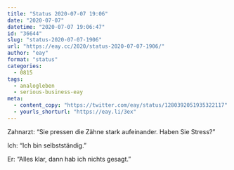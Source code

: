 ```yaml
---
title: "Status 2020-07-07 19:06"
date: "2020-07-07"
datetime: "2020-07-07 19:06:47"
id: "36644"
slug: "status-2020-07-07-1906"
url: "https://eay.cc/2020/status-2020-07-07-1906/"
author: "eay"
format: "status"
categories:
  - 0815
tags:
  - analogleben
  - serious-business-eay
meta:
  - content_copy: "https://twitter.com/eay/status/1280392051935322117"
  - yourls_shorturl: "https://eay.li/3ex"
---
```


Zahnarzt: “Sie pressen die Zähne stark aufeinander. Haben Sie Stress?”

Ich: “Ich bin selbstständig.”

Er: “Alles klar, dann hab ich nichts gesagt.”
